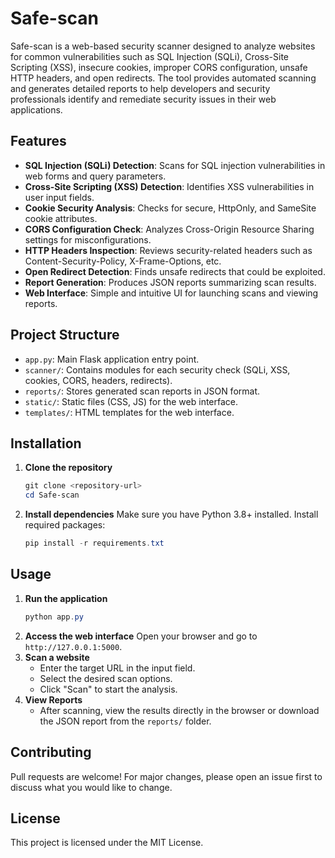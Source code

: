 Safe-scan
=========

Safe-scan is a web-based security scanner designed to analyze websites for common vulnerabilities such as SQL Injection (SQLi), Cross-Site Scripting (XSS), insecure cookies, improper CORS configuration, unsafe HTTP headers, and open redirects. The tool provides automated scanning and generates detailed reports to help developers and security professionals identify and remediate security issues in their web applications.

Features
--------
- **SQL Injection (SQLi) Detection**: Scans for SQL injection vulnerabilities in web forms and query parameters.
- **Cross-Site Scripting (XSS) Detection**: Identifies XSS vulnerabilities in user input fields.
- **Cookie Security Analysis**: Checks for secure, HttpOnly, and SameSite cookie attributes.
- **CORS Configuration Check**: Analyzes Cross-Origin Resource Sharing settings for misconfigurations.
- **HTTP Headers Inspection**: Reviews security-related headers such as Content-Security-Policy, X-Frame-Options, etc.
- **Open Redirect Detection**: Finds unsafe redirects that could be exploited.
- **Report Generation**: Produces JSON reports summarizing scan results.
- **Web Interface**: Simple and intuitive UI for launching scans and viewing reports.

Project Structure
----------------
- `app.py`: Main Flask application entry point.
- `scanner/`: Contains modules for each security check (SQLi, XSS, cookies, CORS, headers, redirects).
- `reports/`: Stores generated scan reports in JSON format.
- `static/`: Static files (CSS, JS) for the web interface.
- `templates/`: HTML templates for the web interface.

Installation
------------
1. **Clone the repository**
	```powershell
	git clone <repository-url>
	cd Safe-scan
	```
2. **Install dependencies**
	Make sure you have Python 3.8+ installed. Install required packages:
	```powershell
	pip install -r requirements.txt
	```

Usage
-----
1. **Run the application**
	```powershell
	python app.py
	```
2. **Access the web interface**
	Open your browser and go to `http://127.0.0.1:5000`.
3. **Scan a website**
	- Enter the target URL in the input field.
	- Select the desired scan options.
	- Click "Scan" to start the analysis.
4. **View Reports**
	- After scanning, view the results directly in the browser or download the JSON report from the `reports/` folder.

Contributing
------------
Pull requests are welcome! For major changes, please open an issue first to discuss what you would like to change.

License
-------
This project is licensed under the MIT License.
